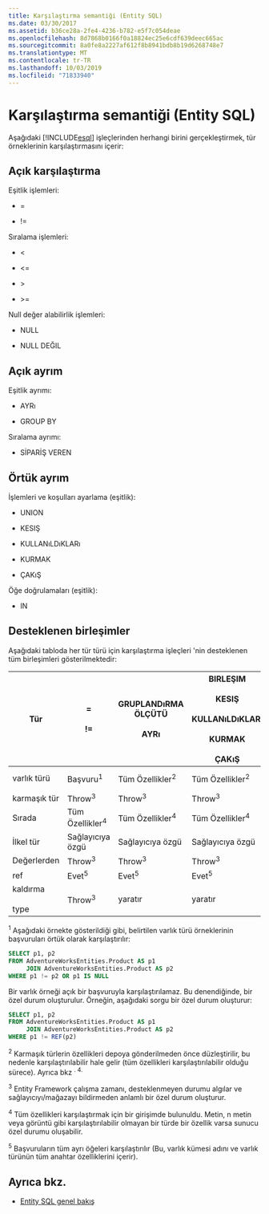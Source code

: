```yaml
---
title: Karşılaştırma semantiği (Entity SQL)
ms.date: 03/30/2017
ms.assetid: b36ce28a-2fe4-4236-b782-e5f7c054deae
ms.openlocfilehash: 8d7868b0166f0a18824ec25e6cdf639deec665ac
ms.sourcegitcommit: 8a0fe8a2227af612f8b8941bdb8b19d6268748e7
ms.translationtype: MT
ms.contentlocale: tr-TR
ms.lasthandoff: 10/03/2019
ms.locfileid: "71833940"
---
```

# <a name="comparison-semantics-entity-sql"></a>Karşılaştırma semantiği (Entity SQL)
Aşağıdaki [!INCLUDE[esql](../../../../../../includes/esql-md.md)] işleçlerinden herhangi birini gerçekleştirmek, tür örneklerinin karşılaştırmasını içerir:  
  
## <a name="explicit-comparison"></a>Açık karşılaştırma  
 Eşitlik işlemleri:  
  
- =  
  
- !=  
  
 Sıralama işlemleri:  
  
- <  
  
- \<=  
  
- \>  
  
- \>=  
  
 Null değer alabilirlik işlemleri:  
  
- NULL  
  
- NULL DEĞIL  
  
## <a name="explicit-distinction"></a>Açık ayrım  
 Eşitlik ayrımı:  
  
- AYRı  
  
- GROUP BY  
  
 Sıralama ayrımı:  
  
- SİPARİŞ VEREN  
  
## <a name="implicit-distinction"></a>Örtük ayrım  
 İşlemleri ve koşulları ayarlama (eşitlik):  
  
- UNION  
  
- KESIŞ  
  
- KULLANıLDıKLARı  
  
- KURMAK  
  
- ÇAKıŞ  
  
 Öğe doğrulamaları (eşitlik):  
  
- IN  
  
## <a name="supported-combinations"></a>Desteklenen birleşimler  
 Aşağıdaki tabloda her tür türü için karşılaştırma işleçleri 'nin desteklenen tüm birleşimleri gösterilmektedir:  
  
|**Tür**|**=**<br /><br /> **!=**|**GRUPLANDıRMA ÖLÇÜTÜ**<br /><br /> **AYRı**|**BIRLEŞIM**<br /><br /> **KESIŞ**<br /><br /> **KULLANıLDıKLARı**<br /><br /> **KURMAK**<br /><br /> **ÇAKıŞ**|**'NDAKI**|**< < =**<br /><br /> **> > =**|**SıRALAMA ÖLÇÜTÜ**|**NULL**<br /><br /> **NULL DEĞIL**|  
|-|-|-|-|-|-|-|-|  
|varlık türü|Başvuru<sup>1</sup>|Tüm Özellikler<sup>2</sup>|Tüm Özellikler<sup>2</sup>|Tüm Özellikler<sup>2</sup>|Throw<sup>3</sup>|Throw<sup>3</sup>|Başvuru<sup>1</sup>|  
|karmaşık tür|Throw<sup>3</sup>|Throw<sup>3</sup>|Throw<sup>3</sup>|Throw<sup>3</sup>|Throw<sup>3</sup>|Throw<sup>3</sup>|Throw<sup>3</sup>|  
|Sırada|Tüm Özellikler<sup>4</sup>|Tüm Özellikler<sup>4</sup>|Tüm Özellikler<sup>4</sup>|Throw<sup>3</sup>|Throw<sup>3</sup>|Tüm Özellikler<sup>4</sup>|Throw<sup>3</sup>|  
|İlkel tür|Sağlayıcıya özgü|Sağlayıcıya özgü|Sağlayıcıya özgü|Sağlayıcıya özgü|Sağlayıcıya özgü|Sağlayıcıya özgü|Sağlayıcıya özgü|  
|Değerlerden|Throw<sup>3</sup>|Throw<sup>3</sup>|Throw<sup>3</sup>|Throw<sup>3</sup>|Throw<sup>3</sup>|Throw<sup>3</sup>|Throw<sup>3</sup>|  
|ref|Evet<sup>5</sup>|Evet<sup>5</sup>|Evet<sup>5</sup>|Evet<sup>5</sup>|yaratır|yaratır|Evet<sup>5</sup>|  
|kaldırma<br /><br /> type|Throw<sup>3</sup>|yaratır|yaratır|yaratır|Throw<sup>3</sup>|Throw<sup>3</sup>|Throw<sup>3</sup>|  
  
 <sup>1</sup> Aşağıdaki örnekte gösterildiği gibi, belirtilen varlık türü örneklerinin başvuruları örtük olarak karşılaştırılır:  
  
```sql  
SELECT p1, p2   
FROM AdventureWorksEntities.Product AS p1   
     JOIN AdventureWorksEntities.Product AS p2   
WHERE p1 != p2 OR p1 IS NULL  
```  
  
 Bir varlık örneği açık bir başvuruyla karşılaştırılamaz. Bu denendiğinde, bir özel durum oluşturulur. Örneğin, aşağıdaki sorgu bir özel durum oluşturur:  
  
```sql  
SELECT p1, p2   
FROM AdventureWorksEntities.Product AS p1   
     JOIN AdventureWorksEntities.Product AS p2   
WHERE p1 != REF(p2)  
```  
  
 <sup>2</sup> Karmaşık türlerin özellikleri depoya gönderilmeden önce düzleştirilir, bu nedenle karşılaştırılabilir hale gelir (tüm özellikleri karşılaştırılabilir olduğu sürece). Ayrıca bkz <sup>. 4.</sup>  
  
 <sup>3</sup> Entity Framework çalışma zamanı, desteklenmeyen durumu algılar ve sağlayıcıyı/mağazayı bildirmeden anlamlı bir özel durum oluşturur.  
  
 <sup>4</sup> Tüm özellikleri karşılaştırmak için bir girişimde bulunuldu. Metin, n metin veya görüntü gibi karşılaştırılabilir olmayan bir türde bir özellik varsa sunucu özel durumu oluşabilir.  
  
 <sup>5</sup> Başvuruların tüm ayrı öğeleri karşılaştırılır (Bu, varlık kümesi adını ve varlık türünün tüm anahtar özelliklerini içerir).  
  
## <a name="see-also"></a>Ayrıca bkz.

- [Entity SQL genel bakış](entity-sql-overview.md)
